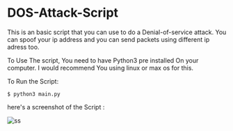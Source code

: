 # DOS-Attack-Script
This is an basic script that you can use to do a Denial-of-service attack.
You can spoof your ip address and you can send packets using different ip adress too.

To Use The script, You need to have Python3 pre installed On your computer.
I would recommend You using linux or max os for this.

To Run the Script:

    $ python3 main.py


here's a screenshot of the Script : 

![ss](https://github.com/d4az/DOS-Attack-Script./blob/main/dos-scr)
